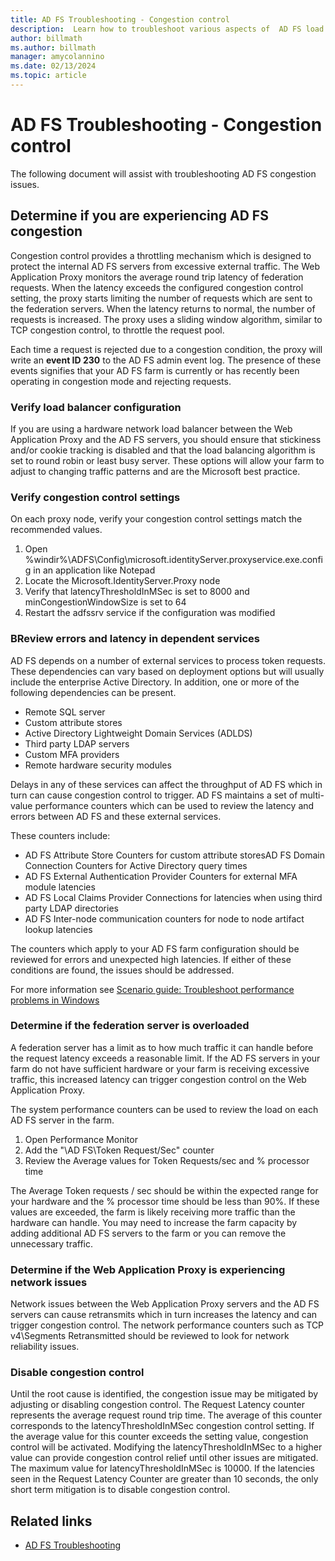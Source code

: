 ```yaml
---
title: AD FS Troubleshooting - Congestion control
description:  Learn how to troubleshoot various aspects of  AD FS load or congestion issues.
author: billmath
ms.author: billmath
manager: amycolannino
ms.date: 02/13/2024
ms.topic: article
---
```


# AD FS Troubleshooting - Congestion control
The following document will assist with troubleshooting AD FS congestion issues.

## Determine if you are experiencing AD FS congestion

Congestion control provides a throttling mechanism which is designed to protect the internal AD FS servers from excessive external traffic. The Web Application Proxy monitors the average round trip latency of federation requests. When the latency exceeds the configured congestion control setting, the proxy starts limiting the number of requests which are sent to the federation servers. When the latency returns to normal, the number of requests is increased. The proxy uses a sliding window algorithm, similar to TCP congestion control, to throttle the request pool.

Each time a request is rejected due to a congestion condition, the proxy will write an **event ID 230** to the AD FS admin event log. The presence of these events signifies that your AD FS farm is currently or has recently been operating in congestion mode and rejecting requests.

### Verify load balancer configuration
If you are using a hardware network load balancer between the Web Application Proxy and the AD FS servers, you should ensure that stickiness and/or cookie tracking is disabled and that the load balancing algorithm is set to round robin or least busy server. These options will allow your farm to adjust to changing traffic patterns and are the Microsoft best practice.

### Verify congestion control settings
On each proxy node, verify your congestion control settings match the recommended values.
 1. Open %windir%\ADFS\Config\microsoft.identityServer.proxyservice.exe.config in an application like Notepad
 2. Locate the Microsoft.IdentityServer.Proxy node
 3. Verify that latencyThresholdInMSec is set to 8000 and minCongestionWindowSize is set to 64
 4. Restart the adfssrv service if the configuration was modified

### BReview errors and latency in dependent services
AD FS depends on a number of external services to process token requests. These dependencies can vary based on deployment options but will usually include the enterprise Active Directory. In addition, one or more of the following dependencies can be present.
 - Remote SQL server
 - Custom attribute stores
 - Active Directory Lightweight Domain Services (ADLDS)
 - Third party LDAP servers
 - Custom MFA providers
 - Remote hardware security modules

Delays in any of these services can affect the throughput of AD FS which in turn can cause congestion control to trigger. AD FS maintains a set of multi-value performance counters which can be used to review the latency and errors between AD FS and these external services.

These counters include:
 - AD FS Attribute Store Counters for custom attribute storesAD FS Domain Connection Counters for Active Directory query times
 - AD FS External Authentication Provider Counters for external MFA module latencies
 - AD FS Local Claims Provider Connections for latencies when using third party LDAP directories
 - AD FS Inter-node communication counters for node to node artifact lookup latencies

The counters which apply to your AD FS farm configuration should be reviewed for errors and unexpected high latencies. If either of these conditions are found, the issues should be addressed.

For more information see [Scenario guide: Troubleshoot performance problems in Windows](~/performance/troubleshoot-performance-problems-in-windows.md)

### Determine if the federation server is overloaded
A federation server has a limit as to how much traffic it can handle before the request latency exceeds a reasonable limit. If the AD FS servers in your farm do not have sufficient hardware or your farm is receiving excessive traffic, this increased latency can trigger congestion control on the Web Application Proxy.

The system performance counters can be used to review the load on each AD FS server in the farm.

1. Open Performance Monitor
2. Add the "\AD FS\Token Request/Sec" counter
3. Review the Average values for Token Requests/sec and % processor time

The Average Token requests / sec should be within the expected range for your hardware and the % processor time should be less than 90%. If these values are exceeded, the farm is likely receiving more traffic than the hardware can handle. You may need to increase the farm capacity by adding additional AD FS servers to the farm or you can remove the unnecessary traffic.

### Determine if the Web Application Proxy is experiencing network issues
Network issues between the Web Application Proxy servers and the AD FS servers can cause retransmits which in turn increases the latency and can trigger congestion control. The network performance counters such as TCP v4\Segments Retransmitted should be reviewed to look for network reliability issues.

### Disable congestion control
Until the root cause is identified, the congestion issue may be mitigated by adjusting or disabling congestion control. The Request Latency counter represents the average request round trip time. The average of this counter corresponds to the latencyThresholdInMSec congestion control setting. If the average value for this counter exceeds the setting value, congestion control will be activated. Modifying the latencyThresholdInMSec to a higher value can provide congestion control relief until other issues are mitigated. The maximum value for latencyThresholdInMSec is 10000. If the latencies seen in the Request Latency Counter are greater than 10 seconds, the only short term mitigation is to disable congestion control.

## Related links

- [AD FS Troubleshooting](ad-fs-tshoot-overview.md)
